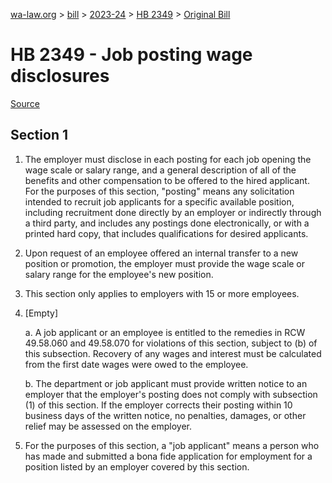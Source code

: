 [wa-law.org](/) > [bill](/bill/) > [2023-24](/bill/2023-24/) > [HB 2349](/bill/2023-24/hb/2349/) > [Original Bill](/bill/2023-24/hb/2349/1/)

# HB 2349 - Job posting wage disclosures

[Source](http://lawfilesext.leg.wa.gov/biennium/2023-24/Pdf/Bills/House%20Bills/2349.pdf)

## Section 1
1. The employer must disclose in each posting for each job opening the wage scale or salary range, and a general description of all of the benefits and other compensation to be offered to the hired applicant. For the purposes of this section, "posting" means any solicitation intended to recruit job applicants for a specific available position, including recruitment done directly by an employer or indirectly through a third party, and includes any postings done electronically, or with a printed hard copy, that includes qualifications for desired applicants.

2. Upon request of an employee offered an internal transfer to a new position or promotion, the employer must provide the wage scale or salary range for the employee's new position.

3. This section only applies to employers with 15 or more employees.

4. [Empty]

    a. A job applicant or an employee is entitled to the remedies in RCW 49.58.060 and 49.58.070 for violations of this section, subject to (b) of this subsection. Recovery of any wages and interest must be calculated from the first date wages were owed to the employee.

    b. The department or job applicant must provide written notice to an employer that the employer's posting does not comply with subsection (1) of this section. If the employer corrects their posting within 10 business days of the written notice, no penalties, damages, or other relief may be assessed on the employer.

5. For the purposes of this section, a "job applicant" means a person who has made and submitted a bona fide application for employment for a position listed by an employer covered by this section.
